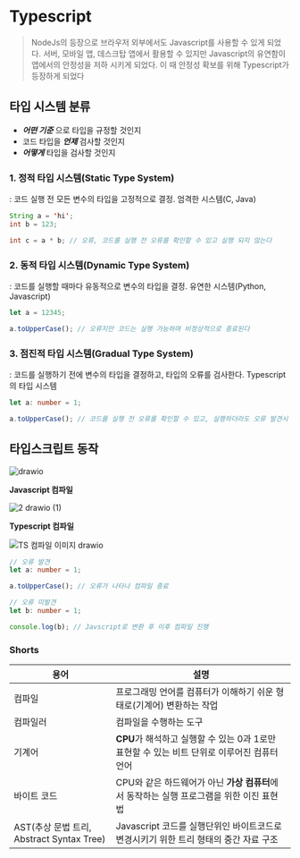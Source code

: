 # Typescript

> NodeJs의 등장으로 브라우저 외부에서도 Javascript를 사용할 수 있게 되었다. 서버, 모바일 앱, 데스크탑 앱에서 활용할 수 있지만 Javascript의 유연함이 앱에서의 안정성을 저하 시키게 되었다. 이 때 안정성 확보를 위해 Typescript가 등장하게 되었다


## 타입 시스템 분류
- ***어떤 기준*** 으로 타입을 규정할 것인지
- 코드 타입을 ***언제*** 검사할 것인지
- ***어떻게*** 타입을 검사할 것인지

### 1. 정적 타입 시스템(Static Type System)
: 코드 실행 전 모든 변수의 타입을 고정적으로 결정. 엄격한 시스템(C, Java)
```Java
String a = 'hi';
int b = 123;

int c = a * b; // 오류, 코드를 실행 전 오류를 확인할 수 있고 실행 되지 않는다
```

### 2. 동적 타입 시스템(Dynamic Type System)
: 코드를 실행할 때마다 유동적으로 변수의 타입을 결정. 유연한 시스템(Python, Javascript)
```javascript
let a = 12345;

a.toUpperCase(); // 오류지만 코드는 실행 가능하며 비정상적으로 종료된다
```

### 3. 점진적 타입 시스템(Gradual Type System)
: 코드를 실행하기 전에 변수의 타입을 결정하고, 타입의 오류를 검사한다. Typescript의 타입 시스템
```typescript
let a: number = 1;

a.toUpperCase(); // 코드를 실행 전 오류를 확인할 수 있고, 실행하더라도 오류 발견시 컴파일이 종료된다
```


## 타입스크립트 동작
![drawio](https://github.com/user-attachments/assets/9118a2f0-a633-43a3-9461-49e827128791)

**Javascript 컴파일**

![2 drawio (1)](https://github.com/user-attachments/assets/f4fdae71-5f1d-4585-b3db-5bce57585899)

**Typescript 컴파일**

![TS 컴파일 이미지 drawio](https://github.com/user-attachments/assets/90a56caa-37e8-4da3-baa9-75c6093d658e)


```typescript
// 오류 발견
let a: number = 1;

a.toUpperCase(); // 오류가 나타나 컴파일 종료
```
```typescript
// 오류 미발견
let b: number = 1;

console.log(b); // Javscript로 변환 후 이후 컴파일 진행
```


### Shorts
|용어|설명|
|----|----|
|컴파일|프로그래밍 언어를 컴퓨터가 이해하기 쉬운 형태로(기계어) 변환하는 작업|
|컴파일러|컴파일을 수행하는 도구|
|기계어|**CPU**가 해석하고 실행할 수 있는 0과 1로만 표현할 수 있는 비트 단위로 이루어진 컴퓨터 언어|
|바이트 코드|CPU와 같은 하드웨어가 아닌 **가상 컴퓨터**에서 동작하는 실행 프로그램을 위한 이진 표현법|
|AST(추상 문법 트리, Abstract Syntax Tree)|Javascript 코드를 실행단위인 바이트코드로 변경시키기 위한 트리 형태의 중간 자료 구조|
